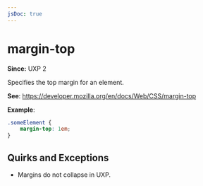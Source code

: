 ```yaml
---
jsDoc: true
---
```

# margin-top

**Since:**  UXP 2

Specifies the top margin for an element.

**See**: https://developer.mozilla.org/en/docs/Web/CSS/margin-top

**Example**:

```css
.someElement {
    margin-top: 1em;
}
```

## Quirks and Exceptions

* Margins do not collapse in UXP.